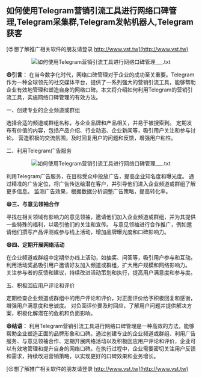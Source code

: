 ## **如何使用Telegram营销引流工具进行网络口碑管理,Telegram采集群,Telegram发帖机器人,Telegram获客**

[😍想了解推广相关软件的朋友请登录 http://www.vst.tw](http://www.vst.tw)

 <center><img src="https://vst.tw/MP4/tuiguang/png/3.png" alt="如何使用Telegram营销引流工具进行网络口碑管理___.txt"></center>

**😄引言：**
在当今数字化时代，网络口碑管理对于企业的成功至关重要。Telegram作为一种全球领先的社交媒体平台，提供了一系列强大的营销引流工具，能够帮助企业有效地管理和塑造自身的网络口碑。本文将介绍如何利用Telegram的营销引流工具，实施网络口碑管理的有效方法。

一、创建专业的企业频道或群组

选择合适的频道或群组名称，与企业品牌和产品相关，并易于被搜索到。
定期发布有价值的内容，包括产品介绍、行业动态、企业新闻等，吸引用户关注和参与讨论。
营造积极的交流氛围，及时回复用户的问题和反馈，增强用户粘性。

二、利用Telegram广告服务

 <center><img src="https://vst.tw/MP4/tuiguang/png/8.png" alt="如何使用Telegram营销引流工具进行网络口碑管理___.txt"></center>

利用Telegram广告服务，在目标受众中投放广告，提高企业知名度和曝光度。
通过精准的广告定位，将广告传达给潜在客户，并引导他们进入企业频道或群组了解更多信息。
监测广告效果，根据数据分析调整广告策略，提高转化率。

**😄三、与意见领袖合作**

寻找在相关领域有影响力的意见领袖，邀请他们加入企业频道或群组，并为其提供一些特殊的福利，以吸引他们的关注和宣传。
与意见领袖进行合作推广，例如邀请他们撰写产品评测或参与线上活动，增加品牌曝光度和口碑影响力。

**😄四、定期开展网络活动**

在企业频道或群组中定期举办线上活动，如抽奖、问答等，吸引用户参与和互动。
利用活动奖品吸引用户邀请好友加入频道或群组，扩大用户规模和网络影响力。
关注参与者的反馈和建议，持续改进活动策划和执行，提高用户满意度和参与度。

五、积极回应用户评论和评价

定期检查企业频道或群组中的用户评论和评价，对正面评价给予积极回复和感谢，增强用户满意度和忠诚度。
对负面评价要及时回应，了解用户问题并提供解决方案，积极化解潜在的危机和负面影响。

**😄结语：**
利用Telegram营销引流工具进行网络口碑管理是一种高效的方法，能够帮助企业塑造正面的品牌形象和口碑。通过创建专业的企业频道或群组、利用广告服务、与意见领袖合作、定期开展网络活动以及积极回应用户评论和评价，企业可以有效地管理和提升自身的网络口碑。在执行过程中，企业需要密切关注用户反馈和需求，持续改进营销策略，以实现更好的口碑效果和业务增长。

[😍想了解推广相关软件的朋友请登录 http://www.vst.tw](http://www.vst.tw)



